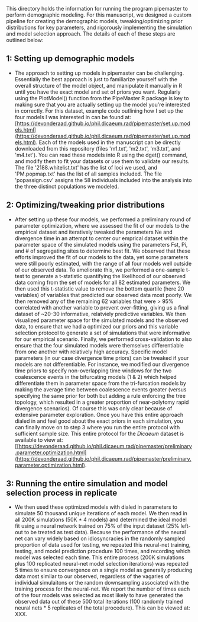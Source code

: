 This directory holds the information for running the program pipemaster to perform demographic modeling. For this manuscript, we designed a custom pipeline for creating the demographic models, tweaking/optimizing prior distributions for key parameters, and rigorously implementing the simulation and model selection approach. The details of each of these steps are outlined below:

## 1: Setting up demographic models
- The approach to setting up models in pipemaster can be challenging. Essentially the best approach is just to familiarize yourself with the overall structure of the model object, and manipulate it manually in R until you have the exact model and set of priors you want. Regularly using the PlotModel() function from the PipeMaster R package is key to making sure that you are actually setting up the model you're interested in correctly. For this dataset, example code outlining how I set up the four models I was interested in can be found at: [https://devonderaad.github.io/phil.dicaeum.rad/pipemaster/set.up.models.html](https://devonderaad.github.io/phil.dicaeum.rad/pipemaster/set.up.models.html). Each of the models used in the manuscript can be directly downloaded from this repository (files 'm1.txt', 'm2.txt', 'm3.txt', and 'm4.txt'). You can read these models into R using the dget() command, and modify them to fit your datasets or use them to validate our results. The file '2188.whitelist.txt' has the list of loci we used, and 'PM.popmap.txt' has the list of all samples included. The file 'popassign.csv' assigns the 58 individuals included into the analysis into the three distinct populations we modeled.

## 2: Optimizing/tweaking prior distributions
- After setting up these four models, we performed a preliminary round of parameter optimization, where we assessed the fit of our models to the empirical dataset and iteratively tweaked the parameters Ne and divergence time in an attempt to center our emprical dataset within the parameter space of the simulated models using the parameters Fst, Pi, and # of segregating sites to determine best fit. We observed that these efforts improved the fit of our models to the data, yet some parameters were still poorly estimated, with the range of all four models well outside of our observed data. To ameliorate this, we performed a one-sample t-test to generate a t-statistic quantifying the likelihood of our observed data coming from the set of models for all 82 estimated parameters. We then used this t-statistic value to remove the bottom quartile (here 20 variables) of variables that predicted our observed data most poorly. We then removed any of the remaining 62 variables that were > 95% correlated with another variable to prevent over-fitting, giving us a final dataset of ~20-30 informative, relatviely predictive variables. We then visualized parameter space for the simulated models and the observed data, to ensure that we had a optimized our priors and this variable selection protocol to generate a set of simulations that were informative for our empirical scenario. Finally, we performed cross-validation to also ensure that the four simulated models were themselves differentiable from one another with relatively high accuracy. Specific model parameters (in our case divergence time priors) can be tweaked if your models are not differentiable. For instance, we modified our divergence time priors to specify non-overlapping time windows for the two coalescence events in the bifurcating models (1 & 2) which helped differentiate them in parameter space from the tri-furcation models by making the average time between coalescence events greater (versus specifying the same prior for both but adding a rule enforcing the tree topology, which resulted in a greater proportion of near-polytomy rapid divergence scenarios). Of course this was only clear because of extensive parameter exploration. Once you have this entire approach dialed in and feel good about the exact priors in each simulation, you can finally move on to step 3 where you run the entire protocol with sufficient sample size. This entire protocol for the *Dicaeum* dataset is available to view at: [[https://devonderaad.github.io/phil.dicaeum.rad/pipemaster/preliminary.parameter.optimization.html](https://devonderaad.github.io/phil.dicaeum.rad/pipemaster/preliminary.parameter.optimization.html).

## 3: Running the entire simulation and model selection process in replicate
- We then used these optimized models with dialed in parameters to simulate 50 thousand unique iterations of each model. We then read in all 200K simulations (50K * 4 models) and determined the ideal model fit using a neural network trained on 75% of the input dataset (25% left-out to be treated as test data). Because the performance of the neural net can vary widely based on idiosyncracies in the randomly sampled proportion of data used for testing, we repeated this neural-net training, testing, and model prediction procedure 100 times, and recording which model was selected each time. This entire process (200K simulations plus 100 replicated neural-net model selection iterations) was repeated 5 times to ensure convergence on a single model as generally producing data most similar to our observed, regardless of the vagaries of individual simulaitons or the random downsampling associated with the training process for the neural-net. We report the number of times each of the four models was selected as most likely to have generated the observed data out of these 500 total iterations (100 randomly trained neural nets * 5 replicates of the total procedure). This can be viewed at: XXX.
